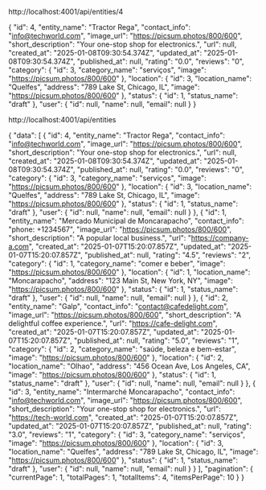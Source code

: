http://localhost:4001/api/entities/4

{
    "id": 4,
    "entity_name": "Tractor Rega",
    "contact_info": "info@techworld.com",
    "image_url": "https://picsum.photos/800/600",
    "short_description": "Your one-stop shop for electronics.",
    "url": null,
    "created_at": "2025-01-08T09:30:54.374Z",
    "updated_at": "2025-01-08T09:30:54.374Z",
    "published_at": null,
    "rating": "0.0",
    "reviews": "0",
    "category": {
        "id": 3,
        "category_name": "serviços",
        "image": "https://picsum.photos/800/600"
    },
    "location": {
        "id": 3,
        "location_name": "Quelfes",
        "address": "789 Lake St, Chicago, IL",
        "image": "https://picsum.photos/800/600"
    },
    "status": {
        "id": 1,
        "status_name": "draft"
    },
    "user": {
        "id": null,
        "name": null,
        "email": null
    }
}


http://localhost:4001/api/entities

{
    "data": [
        {
            "id": 4,
            "entity_name": "Tractor Rega",
            "contact_info": "info@techworld.com",
            "image_url": "https://picsum.photos/800/600",
            "short_description": "Your one-stop shop for electronics.",
            "url": null,
            "created_at": "2025-01-08T09:30:54.374Z",
            "updated_at": "2025-01-08T09:30:54.374Z",
            "published_at": null,
            "rating": "0.0",
            "reviews": "0",
            "category": {
                "id": 3,
                "category_name": "serviços",
                "image": "https://picsum.photos/800/600"
            },
            "location": {
                "id": 3,
                "location_name": "Quelfes",
                "address": "789 Lake St, Chicago, IL",
                "image": "https://picsum.photos/800/600"
            },
            "status": {
                "id": 1,
                "status_name": "draft"
            },
            "user": {
                "id": null,
                "name": null,
                "email": null
            }
        },
        {
            "id": 1,
            "entity_name": "Mercado Municipal de Moncarapacho",
            "contact_info": "phone: +1234567",
            "image_url": "https://picsum.photos/800/600",
            "short_description": "A popular local business.",
            "url": "https://company-a.com",
            "created_at": "2025-01-07T15:20:07.857Z",
            "updated_at": "2025-01-07T15:20:07.857Z",
            "published_at": null,
            "rating": "4.5",
            "reviews": "2",
            "category": {
                "id": 1,
                "category_name": "comer e beber",
                "image": "https://picsum.photos/800/600"
            },
            "location": {
                "id": 1,
                "location_name": "Moncarapacho",
                "address": "123 Main St, New York, NY",
                "image": "https://picsum.photos/800/600"
            },
            "status": {
                "id": 1,
                "status_name": "draft"
            },
            "user": {
                "id": null,
                "name": null,
                "email": null
            }
        },
        {
            "id": 2,
            "entity_name": "Galp",
            "contact_info": "contact@cafedelight.com",
            "image_url": "https://picsum.photos/800/600",
            "short_description": "A delightful coffee experience.",
            "url": "https://cafe-delight.com",
            "created_at": "2025-01-07T15:20:07.857Z",
            "updated_at": "2025-01-07T15:20:07.857Z",
            "published_at": null,
            "rating": "5.0",
            "reviews": "1",
            "category": {
                "id": 2,
                "category_name": "saúde, beleza e bem-estar",
                "image": "https://picsum.photos/800/600"
            },
            "location": {
                "id": 2,
                "location_name": "Olhao",
                "address": "456 Ocean Ave, Los Angeles, CA",
                "image": "https://picsum.photos/800/600"
            },
            "status": {
                "id": 1,
                "status_name": "draft"
            },
            "user": {
                "id": null,
                "name": null,
                "email": null
            }
        },
        {
            "id": 3,
            "entity_name": "Intermarché Moncarapacho",
            "contact_info": "info@techworld.com",
            "image_url": "https://picsum.photos/800/600",
            "short_description": "Your one-stop shop for electronics.",
            "url": "https://tech-world.com",
            "created_at": "2025-01-07T15:20:07.857Z",
            "updated_at": "2025-01-07T15:20:07.857Z",
            "published_at": null,
            "rating": "3.0",
            "reviews": "1",
            "category": {
                "id": 3,
                "category_name": "serviços",
                "image": "https://picsum.photos/800/600"
            },
            "location": {
                "id": 3,
                "location_name": "Quelfes",
                "address": "789 Lake St, Chicago, IL",
                "image": "https://picsum.photos/800/600"
            },
            "status": {
                "id": 1,
                "status_name": "draft"
            },
            "user": {
                "id": null,
                "name": null,
                "email": null
            }
        }
    ],
    "pagination": {
        "currentPage": 1,
        "totalPages": 1,
        "totalItems": 4,
        "itemsPerPage": 10
    }
}